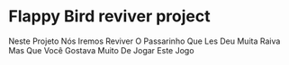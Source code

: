 # Flappy Bird reviver project

Neste Projeto Nós Iremos Reviver O Passarinho
Que Les Deu Muita Raiva Mas Que Você Gostava Muito
De Jogar Este Jogo

